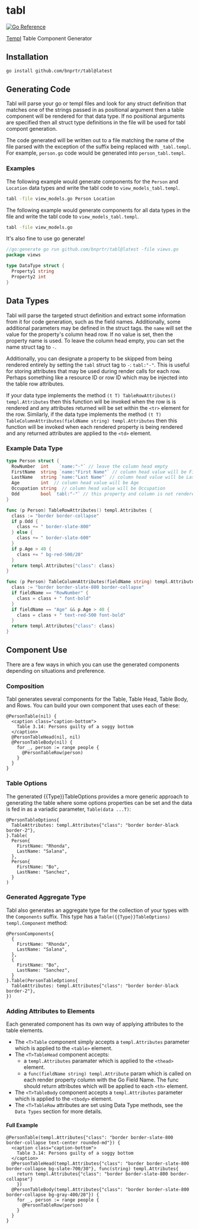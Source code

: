 # tabl

[![Go Reference](https://pkg.go.dev/badge/github.com/bnprtr/tabl.svg)](https://pkg.go.dev/github.com/bnprtr/tabl)

[Templ](https://templ.guide) Table Component Generator

## Installation

```sh
go install github.com/bnprtr/tabl@latest
```

## Generating Code

Tabl will parse your go or templ files and look for any struct definition that matches
one of the strings passed in as positional argument then a table component 
will be rendered for that data type. If no positional arguments are specified then
all struct type definitions in the file will be used for tabl compont generation.

The code generated will be written out to a file matching the name of the file
parsed with the exception of the suffix being replaced with `_tabl.templ`. For example,
`person.go` code would be generated into `person_tabl.templ`.

### Examples

The following example would generate components for the `Person` and `Location` data
types and write the tabl code to `view_models_tabl.templ`.

```sh
tabl -file view_models.go Person Location
```

The following example would generate components for all data types in the file
and write the tabl code to `view_models_tabl.templ`.

```sh
tabl -file view_models.go
```

It's also fine to use go generate!

```go
//go:generate go run github.com/bnprtr/tabl@latest -file views.go
package views

type DataType struct {
  Property1 string
  Property2 int
}
```

## Data Types

Tabl will parse the targeted struct definition and extract some information from
it for code generation, such as the field names. Additionally, some additional
parameters may be defined in the struct tags. the `name` will set the value
for the property's column head row. If no value is set, then the property name
is used. To leave the column head empty, you can set the name struct tag to `-`.

Additionally, you can designate a property to be skipped from being rendered entirely
by setting the `tabl` struct tag to `-`: ````tabl:"-"````. This is useful for storing
attributes that may be used during render calls for each row. Perhaps something like
a resource ID or row ID which may be injected into the table row attributes.

If your data type implements the method `(t T) TableRowAttributes() templ.Attributes`
then this function will be invoked when the row is is rendered and any attributes
returned will be set within the `<tr>` element for the row. Similarly, if the data
type implements the method `(t T) TableColumnAttributes(fieldName string)
templ.Attributes` then this function will be invoked when each rendered property
is being rendered and any returned attributes are applied to the `<td>` element.

### Example Data Type

```go
type Person struct {
  RowNumber  int    `name:"-"` // leave the column head empty
  FirstName  string `name:"First Name"` // column head value will be First Name
  LastName   string `name:"Last Name"` // column head value will be Last Name
  Age        int  // column head value will be Age
  Occupation string  // column head value will be Occupation
  Odd        bool `tabl:"-"` // this property and column is not rendered in the table
}

func (p Person) TableRowAttributes() templ.Attributes {
  class := "border border-collapse"
  if p.Odd {
    class += " border-slate-800"
  } else {
    class += " border-slate-600"
  }
  if p.Age > 40 {
    class += " bg-red-500/20"
  }
  return templ.Attributes{"class": class}
}

func (p Person) TableColumnAttributes(fieldName string) templ.Attributes {
  class := "border border-slate-800 border-collapse"
  if fieldName == "RowNumber" {
    class = class + " font-bold"
  }
  if fieldName == "Age" && p.Age > 40 {
    class = class + " text-red-500 font-bold"
  }
  return templ.Attributes{"class": class}
}
```

## Component Use

There are a few ways in which you can use the generated components depending
on situations and preference.

### Composition

Tabl generates several components for the Table, Table Head, Table Body,
and Rows. You can build your own component that uses each of these:

```templ
@PersonTable(nil) {
  <caption class="caption-bottom">
    Table 3.14: Persons guilty of a soggy bottom
  </caption>
  @PersonTableHead(nil, nil)
  @PersonTableBody(nil) {
    for _, person := range people {
      @PersonTableRow(person)
    }
  }
}
```

### Table Options

The generated {{Type}}TableOptions provides a more generic approach
to generating the table where some options properties can be set and
the data is fed in as a variadic parameter, `Table(data ...T)`:

```templ
@PersonTableOptions{
  TableAttributes: templ.Attributes{"class": "border border-black border-2"},
}.Table(
  Person{
    FirstName: "Rhonda",
    LastName: "Salana",
  },
  Person{
    FirstName: "Bo",
    LastName: "Sanchez",
  }
)
```

### Generated Aggregate Type

Tabl also generates an aggregate type for the collection of your
types with the `Components` suffix. This type has a
`Table({{Type}}TableOptions) templ.Component` method:

```templ
@PersonComponents{
  {
    FirstName: "Rhonda",
    LastName: "Salana",
  },
  {
    FirstName: "Bo",
    LastName: "Sanchez",
  }
}.Table(PersonTableOptions{
  TableAttributes: templ.Attributes{"class": "border border-black border-2"},
})
```

### Adding Attributes to Elements

Each generated component has its own way of applying attributes to the table
elements.

* The `<T>Table`  component simply accepts a `templ.Attributes`
parameter which is applied to the `<table>` element.
* The `<T>TableHead` component accepts:
  * a `templ.Attributes` paramater which is applied to the `<thead>` element.
  * a `func(fieldName string) templ.Attribute` param which is called on each
    render property column with the Go Field Name. The func should return
    attributes which will be applied to each `<th>` element.
* The `<T>TableBody` component accepts a `templ.Attributes` parameter which
is applied to the `<tbody>` element.
* The `<T>TableRow` attributes are set using Data Type methods, see
the `Data Types` section for more details.

#### Full Example

```templ
@PersonTable(templ.Attributes{"class": "border border-slate-800 border-collapse text-center rounded-md"}) {
  <caption class="caption-bottom">
    Table 3.14: Persons guilty of a soggy bottom
  </caption>
  @PersonTableHead(templ.Attributes{"class": "border border-slate-800 border-collapse bg-slate-700/30"}, func(string) templ.Attributes{
    return templ.Attributes{"class": "border border-slate-800 border-collapse"}
    })
  @PersonTableBody(templ.Attributes{"class": "border border-slate-800 border-collapse bg-gray-400/20"}) {
    for _, person := range people {
      @PersonTableRow(person)
    }
  }
}
```
